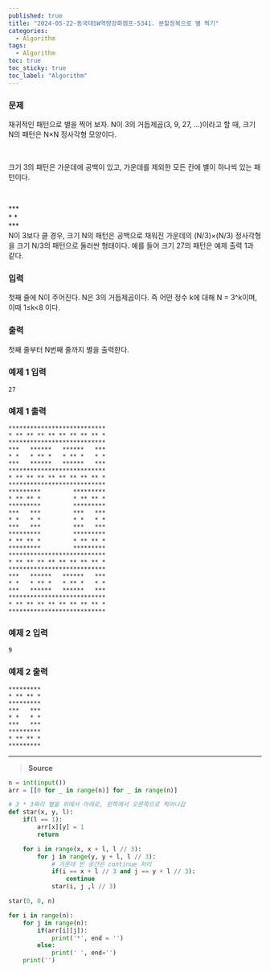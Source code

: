 ```yaml
---
published: true
title: "2024-05-22-동국대SW역량강화캠프-5341. 분할정복으로 별 찍기"
categories:
  - Algorithm
tags:
  - Algorithm
toc: true
toc_sticky: true
toc_label: "Algorithm"
---
```


### **문제**

재귀적인 패턴으로 별을 찍어 보자. N이 3의 거듭제곱(3, 9, 27, ...)이라고 할 때, 크기 N의 패턴은 N×N 정사각형 모양이다.

<br/>

크기 3의 패턴은 가운데에 공백이 있고, 가운데를 제외한 모든 칸에 별이 하나씩 있는 패턴이다.

<br/>

\***  
\* \*  
\***  
N이 3보다 클 경우, 크기 N의 패턴은 공백으로 채워진 가운데의 (N/3)×(N/3) 정사각형을 크기 N/3의 패턴으로 둘러싼 형태이다. 예를 들어 크기 27의 패턴은 예제 출력 1과 같다.

### **입력**

첫째 줄에 N이 주어진다. N은 3의 거듭제곱이다. 즉 어떤 정수 k에 대해 N = 3^k이며, 이때 1≤k<8 이다.

### **출력**

첫째 줄부터 N번째 줄까지 별을 출력한다.

### **예제 1 입력**

```
27
```

### **예제 1 출력**

```
***************************
* ** ** ** ** ** ** ** ** *
***************************
***   ******   ******   ***
* *   * ** *   * ** *   * *
***   ******   ******   ***
***************************
* ** ** ** ** ** ** ** ** *
***************************
*********         *********
* ** ** *         * ** ** *
*********         *********
***   ***         ***   ***
* *   * *         * *   * *
***   ***         ***   ***
*********         *********
* ** ** *         * ** ** *
*********         *********
***************************
* ** ** ** ** ** ** ** ** *
***************************
***   ******   ******   ***
* *   * ** *   * ** *   * *
***   ******   ******   ***
***************************
* ** ** ** ** ** ** ** ** *
***************************
```

### **예제 2 입력**

```
9
```

### **예제 2 출력**

```
*********
* ** ** *
*********
***   ***
* *   * *
***   ***
*********
* ** ** *
*********
```

---

> **Source**

```python
n = int(input())
arr = [[0 for _ in range(n)] for _ in range(n)]

# 3 * 3짜리 별을 위에서 아래로, 왼쪽에서 오른쪽으로 찍어나감
def star(x, y, l):
	if(l == 1):
		arr[x][y] = 1
		return

	for i in range(x, x + l, l // 3):
		for j in range(y, y + l, l // 3):
			# 가운데 빈 공간은 continue 처리
			if(i == x + l // 3 and j == y + l // 3):
				continue
			star(i, j ,l // 3)

star(0, 0, n)

for i in range(n):
	for j in range(n):
		if(arr[i][j]):
			print('*', end = '')
		else:
			print(' ', end='')
	print('')
```
